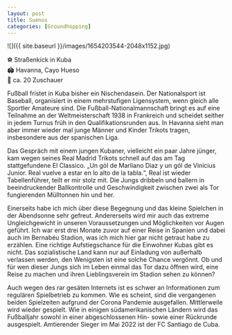 ```yaml
---
layout: post
title: Suenos
categories: [Groundhopping]
---
```



![]({{ site.baseurl }}/images/1654203544-2048x1152.jpg)

⚽️ Straßenkick in Kuba  
🏟 Havanna, Cayo Hueso  
🥁 ca. 20 Zuschauer  

Fußball fristet in Kuba bisher ein Nischendasein. Der Nationalsport ist Baseball, organisiert in einem mehrstufigen Ligensystem, wenn gleich alle Sportler Amateure sind. Die Fußball-Nationalmannschaft bringt es auf eine Teilnahme an der Weltmeisterschaft 1938 in Frankreich und scheidet seither in jedem Turnus früh in den Qualifikationsrunden aus. In Havanna sieht man aber immer wieder mal junge Männer und Kinder Trikots tragen, insbesondere aus der spanischen Liga.

Das Gespräch mit einem jungen Kubaner, vielleicht ein paar Jahre jünger, kam wegen seines Real Madrid Trikots schnell auf das am Tag stattgefundene El Classico. „Un gól de Marliano Diaz y un gól de Vinicius Junior. Real vuelve a estar en lo alto de la tabla.“, Real ist wieder Tabellenführer, teilt er mir stolz mit. Die Jungs dribbeln und ballern in beeindruckender Ballkontrolle und Geschwindigkeit zwischen zwei als Tor fungierenden Mülltonnen hin und her.

Einerseits habe ich mich über diese Begegnung und das kleine Spielchen in der Abendsonne sehr gefreut. Andererseits wird mir auch das extreme Ungleichgewicht in unseren Voraussetzungen und Möglichkeiten vor Augen geführt. Ich war erst drei Monate zuvor auf einer Reise in Spanien und dabei auch im Bernabéu Stadion, was ich mich hier gar nicht getraut habe zu erzählen. Eine richtige Aufstiegschance für die Einwohner Kubas gibt es nicht. Das sozialistische Land kann nur auf Einladung von außerhalb verlassen werden, den Wenigsten ist eine solche Chance vergönnt. Ob und für wen dieser Jungs sich im Leben einmal das Tor dazu öffnen wird, eine Reise zu machen und ihren Lieblingsverein im Stadion sehen zu können?

Auch wegen des rar gesäten Internets ist es schwer an Informationen zum regulären Spielbetrieb zu kommen. Wie es scheint, sind die vergangenen beiden Spielzeiten aufgrund der Corona Pandemie ausgefallen. Mittlerweile wird wieder gespielt. Wie in einigen südamerikanischen Ländern wird das Fußballjahr sowohl in einer abgeschlossenen Hin- sowie einer Rückrunde ausgespielt. Amtierender Sieger im Mai 2022 ist der FC Santiago de Cuba.



